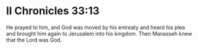 # II Chronicles 33:13

He prayed to him, and God was moved by his entreaty and heard his plea and brought him again to Jerusalem into his kingdom. Then Manasseh knew that the Lord was God.
